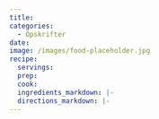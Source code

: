 ```yaml
---
title:
categories:
  - Opskrifter
date:
image: /images/food-placeholder.jpg
recipe:
  servings:
  prep:
  cook:
  ingredients_markdown: |-
  directions_markdown: |-
---
```

